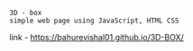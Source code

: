     3D - box
    simple web page using JavaScript, HTML CSS
  link - https://bahurevishal01.github.io/3D-BOX/
